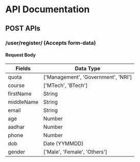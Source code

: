 # API Documentation
## POST APIs
### /user/register/ (Accepts form-data)
#### Request Body
|Fields		|Data Type	|
|-----------|-----------|
|quota 		| ['Management', 'Government', 'NRI']|
|course		| ['MTech', 'BTech']|
|firstName	| String	|
|middleName	| String	|
|email		| String	|
|age		| Number	|
|aadhar		| Number	|
|phone		| Number	|
|dob		| Date (YYMMDD)|
|gender		| ['Male', 'Female', 'Others']|
